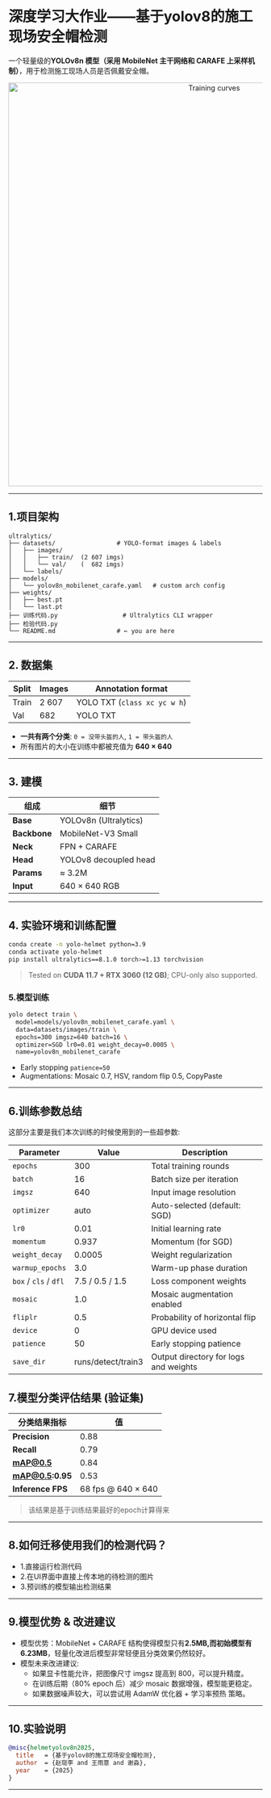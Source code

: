 # 深度学习大作业——基于yolov8的施工现场安全帽检测

一个轻量级的**YOLOv8n 模型（采用 MobileNet 主干网络和 CARAFE 上采样机制）**，用于检测施工现场人员是否佩戴安全帽。

<p align="center">
  <img src="-yolov8-/ztlshuixingle-patch-1/图片1.png" alt="Training curves" width="800">
</p>

---

## 1.项目架构

```
ultralytics/
├── datasets/                 # YOLO-format images & labels
│   ├── images/
│   │   ├── train/  (2 607 imgs)
│   │   └── val/    (  682 imgs)
│   └── labels/
├── models/
│   └── yolov8n_mobilenet_carafe.yaml   # custom arch config
├── weights/
│   ├── best.pt
│   └── last.pt
├── 训练代码.py                  # Ultralytics CLI wrapper
├── 检验代码.py
└── README.md                 # ← you are here
```

---

## 2. 数据集

| Split | Images | Annotation format |
|-------|--------|-------------------|
| Train | 2 607  | YOLO TXT (`class xc yc w h`) |
| Val   |   682  | YOLO TXT |

- **一共有两个分类**: `0 = 没带头盔的人`, `1 = 带头盔的人`
- 所有图片的大小在训练中都被充值为 **640 × 640** 

---

## 3. 建模

| 组成   | 细节 |
|-------------|---------|
| **Base**    | YOLOv8n (Ultralytics) |
| **Backbone**| MobileNet-V3 Small |
| **Neck**    | FPN + CARAFE |
| **Head**    | YOLOv8 decoupled head |
| **Params**  | ≈ 3.2M |
| **Input**   | 640 × 640 RGB |

---

## 4. 实验环境和训练配置

```bash
conda create -n yolo-helmet python=3.9
conda activate yolo-helmet
pip install ultralytics==8.1.0 torch>=1.13 torchvision
```

> Tested on **CUDA 11.7 + RTX 3060 (12 GB)**; CPU-only also supported.

### 5.模型训练

```bash
yolo detect train \
  model=models/yolov8n_mobilenet_carafe.yaml \
  data=datasets/images/train \
  epochs=300 imgsz=640 batch=16 \
  optimizer=SGD lr0=0.01 weight_decay=0.0005 \
  name=yolov8n_mobilenet_carafe
```

- Early stopping `patience=50`
- Augmentations: Mosaic 0.7, HSV, random flip 0.5, CopyPaste

---

## 6.训练参数总结

这部分主要是我们本次训练的时候使用到的一些超参数:

| Parameter         | Value     | Description |
|------------------|-----------|-------------|
| `epochs`         | 300       | Total training rounds |
| `batch`          | 16        | Batch size per iteration |
| `imgsz`          | 640       | Input image resolution |
| `optimizer`      | auto      | Auto-selected (default: SGD) |
| `lr0`            | 0.01      | Initial learning rate |
| `momentum`       | 0.937     | Momentum (for SGD) |
| `weight_decay`   | 0.0005    | Weight regularization |
| `warmup_epochs`  | 3.0       | Warm-up phase duration |
| `box` / `cls` / `dfl` | 7.5 / 0.5 / 1.5 | Loss component weights |
| `mosaic`         | 1.0       | Mosaic augmentation enabled |
| `fliplr`         | 0.5       | Probability of horizontal flip |
| `device`         | 0         | GPU device used |
| `patience`       | 50        | Early stopping patience |
| `save_dir`       | runs/detect/train3 | Output directory for logs and weights |

## 7.模型分类评估结果 (验证集)

|分类结果指标          | 值               |
|------------------|----------------------|
| **Precision**     | 0.88                 |
| **Recall**        | 0.79                 |
| **mAP@0.5**       | 0.84                 |
| **mAP@0.5:0.95**  | 0.53                 |
| **Inference FPS** | 68 fps @ 640 × 640  |

> 该结果是基于训练结果最好的epoch计算得来

---


## 8.如何迁移使用我们的检测代码？

- 1.直接运行检测代码
- 2.在UI界面中直接上传本地的待检测的图片
- 3.预训练的模型输出检测结果

---

## 9.模型优势 & 改进建议

- 模型优势：MobileNet + CARAFE 结构使得模型只有**2.5MB,而初始模型有6.23MB**，轻量化改进后模型非常轻便且分类效果仍然较好。
- 模型未来改进建议:
  - 如果显卡性能允许，把图像尺寸 imgsz 提高到 800，可以提升精度。
  - 在训练后期（80% epoch 后）减少 mosaic 数据增强，模型能更稳定。
  - 如果数据噪声较大，可以尝试用 AdamW 优化器 + 学习率预热 策略。

---

## 10.实验说明

```bibtex
@misc{helmetyolov8n2025,
  title   = {基于yolov8的施工现场安全帽检测},
  author  = {赵珽李 and 王雨意 and 谢淼},
  year    = {2025}
}
```

---

